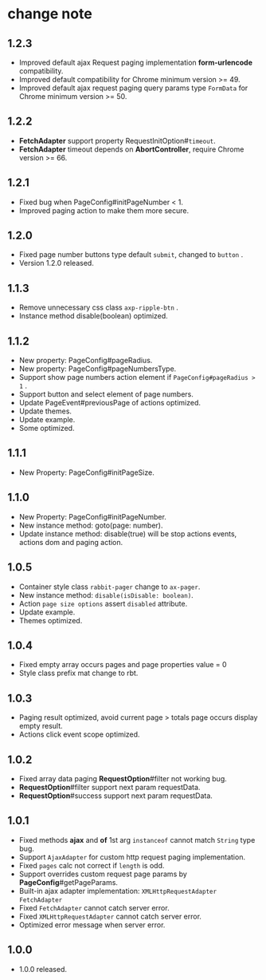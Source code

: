 # change note

## 1.2.3
- Improved default ajax Request paging implementation **form-urlencode** compatibility.
- Improved default compatibility for Chrome minimum version >= 49.
- Improved default ajax request paging query params type `FormData` for Chrome minimum version >= 50.

## 1.2.2

- **FetchAdapter** support property RequestInitOption#`timeout`.
- **FetchAdapter** timeout depends on **AbortController**, require Chrome version >= 66.

## 1.2.1

- Fixed bug when PageConfig#initPageNumber < 1.
- Improved paging action to make them more secure.

## 1.2.0

- Fixed page number buttons type default `submit`, changed to `button` .
- Version 1.2.0 released.

## 1.1.3

- Remove unnecessary css class `axp-ripple-btn` .
- Instance method disable(boolean) optimized.

## 1.1.2

- New property: PageConfig#pageRadius.
- New property: PageConfig#pageNumbersType.
- Support show page numbers action element if `PageConfig#pageRadius > 1` .
- Support button and select element of page numbers.
- Update PageEvent#previousPage of actions optimized.
- Update themes.
- Update example.
- Some optimized.

## 1.1.1

- New Property: PageConfig#initPageSize.

## 1.1.0

- New Property: PageConfig#initPageNumber.
- New instance method: goto(page: number).
- Update instance method: disable(true) will be stop actions events, actions dom and paging action.

## 1.0.5

- Container style class `rabbit-pager` change to `ax-pager`.
- New instance method: `disable(isDisable: boolean)`.
- Action `page size options` assert `disabled` attribute.
- Update example.
- Themes optimized.

## 1.0.4

- Fixed empty array occurs pages and page properties value = 0
- Style class prefix mat change to rbt.

## 1.0.3

- Paging result optimized, avoid current page > totals page occurs display empty result.
- Actions click event scope optimized.

## 1.0.2

- Fixed array data paging **RequestOption**#filter not working bug.
- **RequestOption**#filter support next param requestData.
- **RequestOption**#success support next param requestData.

## 1.0.1

- Fixed methods **ajax** and **of** 1st arg `instanceof` cannot match `String` type bug.
- Support `AjaxAdapter` for custom http request paging implementation.
- Fixed `pages` calc not correct if `length` is odd.
- Support overrides custom request page params by **PageConfig**#getPageParams.
- Built-in ajax adapter implementation: `XMLHttpRequestAdapter` `FetchAdapter`
- Fixed `FetchAdapter` cannot catch server error.
- Fixed `XMLHttpRequestAdapter` cannot catch server error.
- Optimized error message when server error.

## 1.0.0

- 1.0.0 released.
